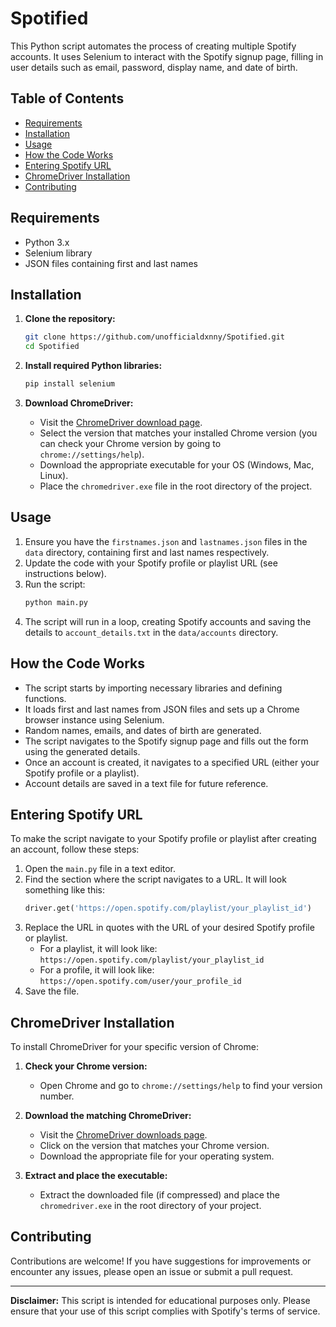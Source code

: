 
# Spotified

This Python script automates the process of creating multiple Spotify accounts. It uses Selenium to interact with the Spotify signup page, filling in user details such as email, password, display name, and date of birth.

## Table of Contents
- [Requirements](#requirements)
- [Installation](#installation)
- [Usage](#usage)
- [How the Code Works](#how-the-code-works)
- [Entering Spotify URL](#entering-spotify-url)
- [ChromeDriver Installation](#chromedriver-installation)
- [Contributing](#contributing)

## Requirements
- Python 3.x
- Selenium library
- JSON files containing first and last names

## Installation

1. **Clone the repository:**
   ```bash
   git clone https://github.com/unofficialdxnny/Spotified.git
   cd Spotified
   ```

2. **Install required Python libraries:**
   ```bash
   pip install selenium
   ```

3. **Download ChromeDriver:**
   - Visit the [ChromeDriver download page](https://chromedriver.chromium.org/downloads).
   - Select the version that matches your installed Chrome version (you can check your Chrome version by going to `chrome://settings/help`).
   - Download the appropriate executable for your OS (Windows, Mac, Linux).
   - Place the `chromedriver.exe` file in the root directory of the project.

## Usage
1. Ensure you have the `firstnames.json` and `lastnames.json` files in the `data` directory, containing first and last names respectively.
2. Update the code with your Spotify profile or playlist URL (see instructions below).
3. Run the script:
   ```bash
   python main.py
   ```
4. The script will run in a loop, creating Spotify accounts and saving the details to `account_details.txt` in the `data/accounts` directory.

## How the Code Works
- The script starts by importing necessary libraries and defining functions.
- It loads first and last names from JSON files and sets up a Chrome browser instance using Selenium.
- Random names, emails, and dates of birth are generated.
- The script navigates to the Spotify signup page and fills out the form using the generated details.
- Once an account is created, it navigates to a specified URL (either your Spotify profile or a playlist).
- Account details are saved in a text file for future reference.

## Entering Spotify URL
To make the script navigate to your Spotify profile or playlist after creating an account, follow these steps:

1. Open the `main.py` file in a text editor.
2. Find the section where the script navigates to a URL. It will look something like this:
   ```python
   driver.get('https://open.spotify.com/playlist/your_playlist_id')
   ```
3. Replace the URL in quotes with the URL of your desired Spotify profile or playlist.
   - For a playlist, it will look like: `https://open.spotify.com/playlist/your_playlist_id`
   - For a profile, it will look like: `https://open.spotify.com/user/your_profile_id`
4. Save the file.

## ChromeDriver Installation
To install ChromeDriver for your specific version of Chrome:

1. **Check your Chrome version:**
   - Open Chrome and go to `chrome://settings/help` to find your version number.

2. **Download the matching ChromeDriver:**
   - Visit the [ChromeDriver downloads page](https://chromedriver.chromium.org/downloads).
   - Click on the version that matches your Chrome version.
   - Download the appropriate file for your operating system.

3. **Extract and place the executable:**
   - Extract the downloaded file (if compressed) and place the `chromedriver.exe` in the root directory of your project.

## Contributing
Contributions are welcome! If you have suggestions for improvements or encounter any issues, please open an issue or submit a pull request.

---

**Disclaimer:** This script is intended for educational purposes only. Please ensure that your use of this script complies with Spotify's terms of service.

